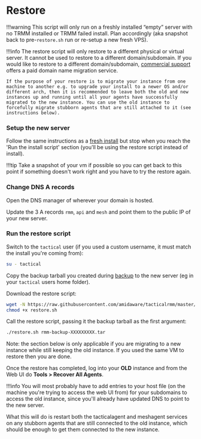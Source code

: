 # Restore

!!!warning
    This script will only run on a freshly installed “empty” server with no TRMM installed or TRMM failed install. Plan accordingly (aka snapshot back to pre-`restore.sh` run or re-setup a new fresh VPS).

!!!info
    The restore script will only restore to a different physical or virtual server. It cannot be used to restore to a different domain/subdomain. If you would like to restore to a different domain/subdomain, [commercial support](https://support.amidaware.com/) offers a paid domain name migration service.

    If the purpose of your restore is to migrate your instance from one machine to another e.g. to upgrade your install to a newer OS and/or different arch, then it is recommended to leave both the old and new instances up and running until all your agents have successfully migrated to the new instance. You can use the old instance to forcefully migrate stubborn agents that are still attached to it (see instructions below).

### Setup the new server

Follow the same instructions as a [fresh install](install_server.md) but stop when you reach the 'Run the install script' section (you'll be using the restore script instead of install).

!!!tip
    Take a snapshot of your vm if possible so you can get back to this point if something doesn't work right and you have to try the restore again.

### Change DNS A records

Open the DNS manager of wherever your domain is hosted.

Update the 3 A records `rmm`, `api` and `mesh` and point them to the public IP of your new server.
### Run the restore script

Switch to the `tactical` user (if you used a custom username, it must match the install you're coming from):

```bash
su - tactical
```

Copy the backup tarball you created during [backup](backup.md) to the new server (eg in your `tactical` users home folder).

Download the restore script:

```bash
wget -N https://raw.githubusercontent.com/amidaware/tacticalrmm/master/restore.sh
chmod +x restore.sh
```

Call the restore script, passing it the backup tarball as the first argument:

```bash
./restore.sh rmm-backup-XXXXXXXXX.tar
```


Note: the section below is only applicable if you are migrating to a new instance while still keeping the old instance. If you used the same VM to restore then you are done.

Once the restore has completed, log into your **OLD** instance and from the Web UI do **Tools > Recover All Agents**.

!!!info
    You will most probably have to add entries to your host file (on the machine you're trying to access the web UI from) for your subdomains to access the old instance, since you'll already have updated DNS to point to the new server.

What this will do is restart both the tacticalagent and meshagent services on any stubborn agents that are still connected to the old instance, which should be enough to get them connected to the new instance.